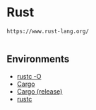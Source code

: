 # Rust

```
https://www.rust-lang.org/
  
```

## Environments

* [rustc -O]({{site.baseurl}}/langs/rust/envs/rustc-O)
* [Cargo]({{site.baseurl}}/langs/rust/envs/cargo)
* [Cargo (release)]({{site.baseurl}}/langs/rust/envs/cargo-release)
* [rustc]({{site.baseurl}}/langs/rust/envs/rustc)

